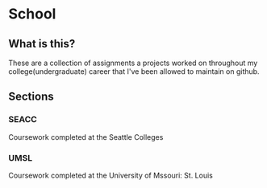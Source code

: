 # School

## What is this?
These are a collection of assignments a projects worked on throughout my college(undergraduate) career that I've been allowed to maintain on github. 

## Sections

### SEACC
Coursework completed at the Seattle Colleges

### UMSL
Coursework completed at the University of Mssouri: St. Louis
